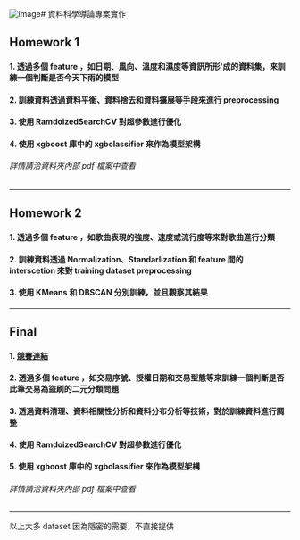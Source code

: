 ![image](https://github.com/lai11235/Data-Science/assets/61737020/204c5a9a-7b49-49a6-a30c-09ab2acfc06a)# 資料科學導論專案實作
## Homework 1
#### 1. 透過多個 feature ，如日期、風向、溫度和濕度等資訊所形'成的資料集，來訓練一個判斷是否今天下雨的模型
#### 2. 訓練資料透過資料平衡、資料捨去和資料擴展等手段來進行 preprocessing
#### 3. 使用 RamdoizedSearchCV 對超參數進行優化
#### 4. 使用 xgboost 庫中的 xgbclassifier 來作為模型架構
###### 詳情請洽資料夾內部 pdf 檔案中查看
</hr>

***
## Homework 2
#### 1. 透過多個 feature ，如歌曲表現的強度、速度或流行度等來對歌曲進行分類
#### 2. 訓練資料透過 Normalization、Standarlization 和 feature 間的 interscetion 來對 training dataset preprocessing
#### 3. 使用 KMeans 和 DBSCAN 分別訓練，並且觀察其結果
</hr>

***
## Final
#### 1. [競賽連結](https://tbrain.trendmicro.com.tw/Competitions/Details/31)
#### 2. 透過多個 feature ，如交易序號、授權日期和交易型態等來訓練一個判斷是否此筆交易為盜刷的二元分類問題
#### 3. 透過資料清理、資料相關性分析和資料分布分析等技術，對於訓練資料進行調整
#### 4. 使用 RamdoizedSearchCV 對超參數進行優化
#### 5. 使用 xgboost 庫中的 xgbclassifier 來作為模型架構
###### 詳情請洽資料夾內部 pdf 檔案中查看
</hr>

***
以上大多 dataset 因為隱密的需要，不直接提供
